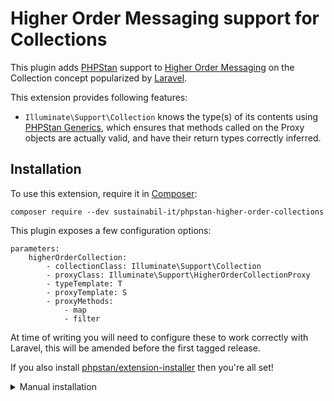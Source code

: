 # Higher Order Messaging support for Collections

This plugin adds [PHPStan](https://phpstan.org/) support to [Higher Order Messaging](https://laravel.com/docs/8.x/collections#higher-order-messages) on the Collection concept popularized by [Laravel](https://laravel.com/docs/8.x/collections#introduction).

This extension provides following features:

* `Illuminate\Support\Collection` knows the type(s) of its contents using [PHPStan Generics](https://phpstan.org/blog/generics-in-php-using-phpdocs), which ensures that methods called on the Proxy objects are actually valid, and have their return types correctly inferred.

## Installation

To use this extension, require it in [Composer](https://getcomposer.org/):

```
composer require --dev sustainabil-it/phpstan-higher-order-collections
```

This plugin exposes a few configuration options:

```
parameters:
    higherOrderCollection:
        - collectionClass: Illuminate\Support\Collection
        - proxyClass: Illuminate\Support\HigherOrderCollectionProxy
        - typeTemplate: T 
        - proxyTemplate: S
        - proxyMethods:
            - map
            - filter
```

At time of writing you will need to configure these to work correctly with Laravel, this will be amended before the first tagged release. 


If you also install [phpstan/extension-installer](https://github.com/phpstan/extension-installer) then you're all set!

<details>
  <summary>Manual installation</summary>

If you don't want to use `phpstan/extension-installer`, include extension.neon in your project's PHPStan config:

```
includes:
    - vendor/sustainabil-it/phpstan-higher-order-collections/extension.neon
```

</details>
